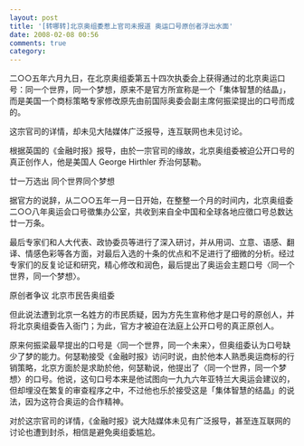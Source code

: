 ```yaml
---
layout: post
title: '[转哪转]北京奥组委惹上官司未报道 奥运口号原创者浮出水面'
date: 2008-02-08 00:56
comments: true
category: 
---
```

    

二○○五年六月九日，在北京奥组委第五十四次执委会上获得通过的北京奥运口号：同一个世界，同一个梦想，原来不是官方所宣称是一个「集体智慧的结晶」，而是美国一个商标策略专家修改原先由前国际奥委会副主席何振梁提出的口号而成的。

这宗官司的详情，却未见大陆媒体广泛报导，连互联网也未见讨论。

根据英国的《金融时报》报导，由於一宗官司的缘故，北京奥组委被迫公开口号的真正创作人，他是美国人 George Hirthler 乔治何瑟勒。

廿一万选出 同个世界同个梦想

据官方的说辞，从二○○五年一月一日开始，在整整一个月的时间内，北京奥组委二○○八年奥运会口号徵集办公室，共收到来自全中国和全球各地应徵口号总数达廿一万条。

最后专家们和人大代表、政协委员等进行了深入研讨，并从用词、立意、语感、翻译、情感色彩等各方面，对最后入选的十条的优点和不足进行了细微的分析。经过专家们的反复论证和研究，精心修改和润色，最后提出了奥运会主题口号〈同一个世界，同一个梦想〉。

原创者争议 北京市民告奥组委

但此说法遭到北京一名姓方的市民质疑，因为方先生宣称他才是口号的原创人，并将北京奥组委告入衙门；为此，官方才被迫在法庭上公开口号的真正原创人。

原来何振梁最早提出的口号是〈同一个世界，同一个未来〉，但奥组委认为口号缺少了梦的能力。何瑟勒接受《金融时报》访问时说，由於他本人熟悉奥运商标的行销策略，北京方面於是求助於他，何瑟勒说，他提出了〈同一个世界，同一个梦想〉的口号。他说，这句口号本来是他试图向一九九六年亚特兰大奥运会建议的，但却埋没在繁复的审查程序之中，不过他也乐於接受这是「集体智慧的结晶」的说法，因为这符合奥运的合作精神。

对於这宗官司的详情，《金融时报》说大陆媒体未见有广泛报导，甚至连互联网的讨论也遭到封杀，相信是避免奥组委尴尬。
